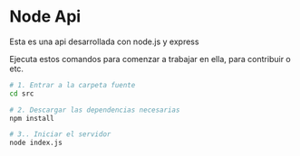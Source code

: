 # Node Api

Esta es una api desarrollada con node.js y express

Ejecuta estos comandos para comenzar a trabajar en ella, para contribuir o etc.

```bash
# 1. Entrar a la carpeta fuente
cd src

# 2. Descargar las dependencias necesarias
npm install

# 3.. Iniciar el servidor
node index.js